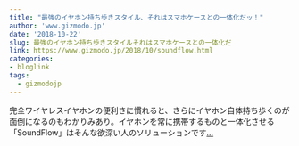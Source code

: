 ```yaml
---
title: "最強のイヤホン持ち歩きスタイル、それはスマホケースとの一体化だッ！"
author: 'www.gizmodo.jp'
date: '2018-10-22'
slug: 最強のイヤホン持ち歩きスタイルそれはスマホケースとの一体化だ
link: https://www.gizmodo.jp/2018/10/soundflow.html
categories:
- bloglink
tags:
  - gizmodojp
---
```


完全ワイヤレスイヤホンの便利さに慣れると、さらにイヤホン自体持ち歩くのが面倒になるのもわかりみあり。イヤホンを常に携帯するものと一体化させる「SoundFlow」はそんな欲深い人のソリューションです[... <i class="fas fa-external-link-alt"></i>](https://www.gizmodo.jp/2018/10/soundflow.html)

